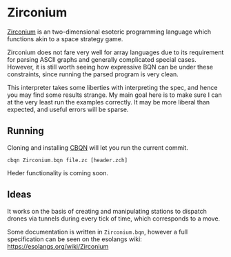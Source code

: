 # Zirconium
[Zirconium](https://esolangs.org/wiki/Zirconium) is an two-dimensional esoteric programming language which functions akin to a space strategy game.

Zirconium does not fare very well for array languages due to its requirement for parsing ASCII graphs and
generally complicated special cases. However, it is still worth seeing how
expressive BQN can be under these constraints, since running the parsed program is very clean.

This interpreter takes some liberties with interpreting the spec, and hence you may find some results strange.
My main goal here is to make sure I can at the very least run the examples correctly. It may be more liberal than
expected, and useful errors will be sparse.

## Running
Cloning and installing [CBQN](https://github.com/dzaima/CBQN/) will let you run the current commit.

```
cbqn Zirconium.bqn file.zc [header.zch]
```

Heder functionality is coming soon.

## Ideas
It works on the basis of creating and manipulating stations to dispatch drones via tunnels during every tick of time, which corresponds to a move.

Some documentation is written in `Zirconium.bqn`, however a full specification can be seen on the esolangs wiki: https://esolangs.org/wiki/Zirconium
